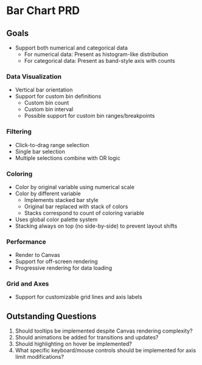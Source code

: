 # Bar Chart PRD

## Goals

- Support both numerical and categorical data
  - For numerical data: Present as histogram-like distribution
  - For categorical data: Present as band-style axis with counts

### Data Visualization

- Vertical bar orientation
- Support for custom bin definitions
  - Custom bin count
  - Custom bin interval
  - Possible support for custom bin ranges/breakpoints

### Filtering

- Click-to-drag range selection
- Single bar selection
- Multiple selections combine with OR logic

### Coloring

- Color by original variable using numerical scale
- Color by different variable
  - Implements stacked bar style
  - Original bar replaced with stack of colors
  - Stacks correspond to count of coloring variable
- Uses global color palette system
- Stacking always on top (no side-by-side) to prevent layout shifts

### Performance

- Render to Canvas
- Support for off-screen rendering
- Progressive rendering for data loading

### Grid and Axes

- Support for customizable grid lines and axis labels

## Outstanding Questions

1. Should tooltips be implemented despite Canvas rendering complexity?
2. Should animations be added for transitions and updates?
3. Should highlighting on hover be implemented?
4. What specific keyboard/mouse controls should be implemented for axis limit modifications?
